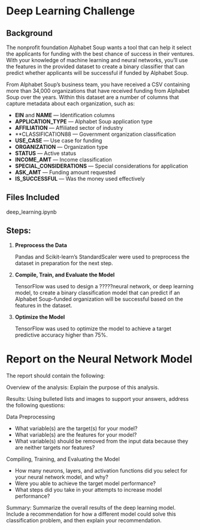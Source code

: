 # Deep Learning Challenge

## Background
The nonprofit foundation Alphabet Soup wants a tool that can help it select the applicants for funding with the best chance of success in their ventures. With your knowledge of machine learning and neural networks, you’ll use the features in the provided dataset to create a binary classifier that can predict whether applicants will be successful if funded by Alphabet Soup.

From Alphabet Soup’s business team, you have received a CSV containing more than 34,000 organizations that have received funding from Alphabet Soup over the years. Within this dataset are a number of columns that capture metadata about each organization, such as:

- **EIN** and **NAME** — Identification columns
- **APPLICATION_TYPE** — Alphabet Soup application type
- **AFFILIATION** — Affiliated sector of industry
- **CLASSIFICATION88 — Government organization classification
- **USE_CASE** — Use case for funding
- **ORGANIZATION** — Organization type
- **STATUS** — Active status
- **INCOME_AMT** — Income classification
- **SPECIAL_CONSIDERATIONS** — Special considerations for application
- **ASK_AMT** — Funding amount requested
- **IS_SUCCESSFUL** — Was the money used effectively

## Files Included

deep_learning.ipynb


## Steps:
1. **Preprocess the Data**

      Pandas and Scikit-learn’s StandardScaler were used to preprocess the dataset in preparation for the next step.
   
2. **Compile, Train, and Evaluate the Model**

      TensorFlow was used to design a ?????neural network, or deep learning model, to create a binary classification model that can predict if an Alphabet Soup-funded organization will be successful based on the features in the dataset.
   
4. **Optimize the Model**

      TensorFlow was used to optimize the model to achieve a target predictive accuracy higher than 75%.

# Report on the Neural Network Model

The report should contain the following:

Overview of the analysis: Explain the purpose of this analysis.

Results: Using bulleted lists and images to support your answers, address the following questions:

Data Preprocessing

- What variable(s) are the target(s) for your model?
- What variable(s) are the features for your model?
- What variable(s) should be removed from the input data because they are neither targets nor features?

Compiling, Training, and Evaluating the Model

- How many neurons, layers, and activation functions did you select for your neural network model, and why?
- Were you able to achieve the target model performance?
- What steps did you take in your attempts to increase model performance?

Summary: Summarize the overall results of the deep learning model. Include a recommendation for how a different model could solve this classification problem, and then explain your recommendation.
